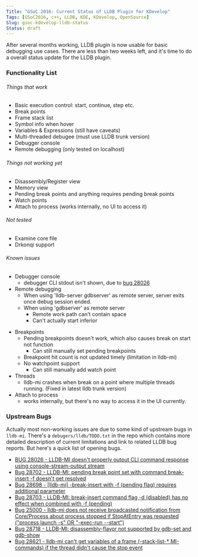```yaml
---
Title: "GSoC 2016: Current Status of LLDB Plugin for KDevelop"
Tags: [GSoC2016, c++, LLDB, KDE, KDevelop, OpenSource]
Slug: gsoc-kdevelop-lldb-status
Status: draft
---
```


After several months working, LLDB plugin is now usable for basic debugging use cases. There are less than two weeks left, and it's time to do a overall status update for the LLDB plugin.

### Functionality List

###### Things that work
- Basic execution control: start, continue, step etc.
- Break points
- Frame stack list
- Symbol info when hover
- Variables & Expressions (still have caveats)
- Multi-threaded debugee (must use LLDB trunk version)
- Debugger console
- Remote debugging (only tested on localhost)

###### Things not working yet
- Disassembly/Register view
- Memory view
- Pending break points and anything requires pending break points
- Watch points
- Attach to process (works internally, no UI to access it)

###### Not tested
- Examine core file
- Drkonqi support

###### Known issues
- Debugger console
    + debugger CLI stdout isn't shown, due to [bug 28026](https://llvm.org/bugs/show_bug.cgi?id=28026)
- Remote debugging
    + When using 'lldb-server gdbserver' as remote server, server exits once debug session ended.
    + When using 'gdbserver' as remote server
        - Remote work path can't contain space
        - Can't actually start inferior
* Breakpoints
    + Pending breakpoints doesn't work, which also causes break on start not function
        - Can still manually set pending breakpoints
    + Breakpoint hit count is not updated timely (limitation in lldb-mi)
    + No watchpoint support
        - Can still manually add watch point
* Threads
    + lldb-mi crashes when break on a point where multiple threads running. (Fixed in latest lldb trunk version)
* Attach to process
    + works internally, but there's no way to access it in the UI currently.

### Upstream Bugs
Actually most non-working issues are due to some kind of upstream bugs in `lldb-mi`. There's a `debugers/lldb/TODO.txt` in the repo which contains more detailed description of current limitations and link to related LLDB bug reports. But here's a quick list of opening bugs.

- [BUG 28026 - LLDB-MI doesn't properly output CLI command response using console-stream-output stream](https://llvm.org/bugs/show_bug.cgi?id=28026)
- [Bug 28702 - LLDB-MI: pending break point set with command break-insert -f doesn't get resolved](https://llvm.org/bugs/show_bug.cgi?id=28702)
- [Bug 28698 - [lldb-mi] -break-insert with -f (pending flag) requires additional parameter](https://llvm.org/bugs/show_bug.cgi?id=28698)
- [Bug 28703 - LLDB-MI: break-insert command flag -d (disabled) has no effect when combined with -f (pending)](https://llvm.org/bugs/show_bug.cgi?id=28703)
- [Bug 25000 - lldb-mi does not receive broadcasted notification from Core/Process about process stopped if StopAtEntry was requested ("process launch -s" OR "-exec-run --start")](https://llvm.org/bugs/show_bug.cgi?id=25000)
- [Bug 28718 - LLDB-MI: disassembly-flavor not supported by gdb-set and gdb-show](https://llvm.org/bugs/show_bug.cgi?id=28718)
- [Bug 28621 - lldb-mi can't get variables of a frame (-stack-list-* MI-commands) if the thread didn't cause the stop event](https://llvm.org/bugs/show_bug.cgi?id=28621)

